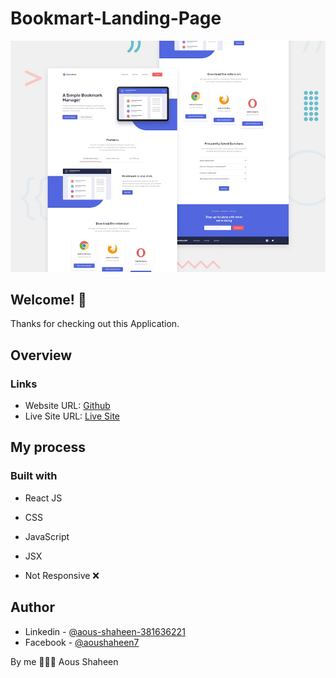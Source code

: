 # Bookmart-Landing-Page

![Bookmart-Landing-Page](./src/assets/desktop-preview.jpg)


## Welcome! 👋
Thanks for checking out this Application.

## Overview

### Links

- Website URL: [Github](https://github.com/Shaheen121/Bookmark-LandingPage-React.git)
- Live Site URL: [Live Site](https://github.com/Shaheen121/Bookmark-LandingPage-React.git)

## My process

### Built with

- React JS
- CSS
- JavaScript
- JSX

- Not Responsive ❌


## Author

- Linkedin - [@aous-shaheen-381636221](https://www.linkedin.com/in/aous-shaheen-381636221/)
- Facebook - [@aoushaheen7](https://www.facebook.com/shaheen72001/)

By me 🚀🚀🚀
Aous Shaheen